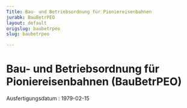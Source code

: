 ```yaml
---
Title: Bau- und Betriebsordnung für Pioniereisenbahnen
jurabk: BauBetrPEO
layout: default
origslug: baubetrpeo
slug: baubetrpeo

---
```


# Bau- und Betriebsordnung für Pioniereisenbahnen (BauBetrPEO)

Ausfertigungsdatum
:   1979-02-15

